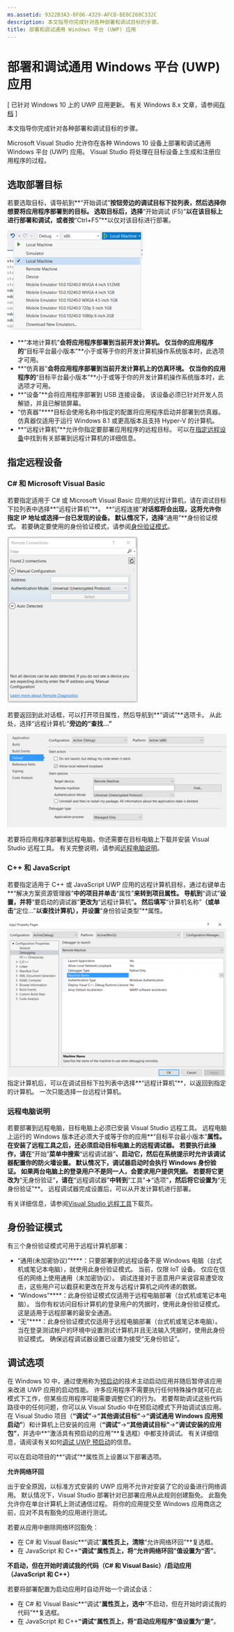 ```yaml
---
ms.assetid: 9322B3A3-8F06-4329-AFCB-BE0C260C332C
description: 本文指导你完成针对各种部署和调试目标的步骤。
title: 部署和调试通用 Windows 平台 (UWP) 应用
---
```


# 部署和调试通用 Windows 平台 (UWP) 应用

\[ 已针对 Windows 10 上的 UWP 应用更新。 有关 Windows 8.x 文章，请参阅[存档](http://go.microsoft.com/fwlink/p/?linkid=619132) \]

本文指导你完成针对各种部署和调试目标的步骤。

Microsoft Visual Studio 允许你在各种 Windows 10 设备上部署和调试通用 Windows 平台 (UWP) 应用。 Visual Studio 将处理在目标设备上生成和注册应用程序的过程。

## 选取部署目标

若要选取目标，请导航到**“开始调试”**按钮旁边的调试目标下拉列表，然后选择你想要将应用程序部署到的目标。 选取目标后，选择**“开始调试 (F5)”**以在该目标上进行部署和调试，或者按**“Ctrl+F5”**以仅对该目标进行部署。

![](images/debug-device-target-list.png)

-   **“本地计算机”**会将应用程序部署到当前开发计算机。 仅当你的应用程序的**“目标平台最小版本”**小于或等于你的开发计算机操作系统版本时，此选项才可用。
-   **“仿真器”**会将应用程序部署到当前开发计算机上的仿真环境。 仅当你的应用程序的**“目标平台最小版本”**小于或等于你的开发计算机操作系统版本时，此选项才可用。
-   **“设备”**会将应用程序部署到 USB 连接设备。 该设备必须已针对开发人员解锁，并且已解锁屏幕。
-   “仿真器”****目标会使用名称中指定的配置将应用程序启动并部署到仿真器。 仿真器仅适用于运行 Windows 8.1 或更高版本且支持 Hyper-V 的计算机。
-   **“远程计算机”**允许你指定要部署应用程序的远程目标。 可以在[指定远程设备](#specifying-a-remote-device)中找到有关部署到远程计算机的详细信息。

## 指定远程设备

### C# 和 Microsoft Visual Basic

若要指定适用于 C# 或 Microsoft Visual Basic 应用的远程计算机，请在调试目标下拉列表中选择**“远程计算机”**。 **“远程连接”**对话框将会出现，这将允许你指定 IP 地址或选择一台已发现的设备。 默认情况下，选择**“通用”**身份验证模式。 若要确定要使用的身份验证模式，请参阅[身份验证模式](#authentication-modes)。

![](images/debug-remote-connections.png)

若要返回到此对话框，可以打开项目属性，然后导航到**“调试”**选项卡。 从此处，选择“远程计算机:”****旁边的“查找...”****

![](images/debug-remote-machine-config.png)

若要将应用程序部署到远程电脑，你还需要在目标电脑上下载并安装 Visual Studio 远程工具。 有关完整说明，请参阅[远程电脑说明](#remote-pc-instructions)。

### C++ 和 JavaScript

若要指定适用于 C++ 或 JavaScript UWP 应用的远程计算机目标，通过右键单击**“解决方案资源管理器”**中的项目并单击**“属性”**来转到项目属性。 导航到**“调试”**设置，并将**“要启动的调试器”**更改为**“远程计算机”**。 然后填写**“计算机名称”**（或单击**“定位...”**以查找计算机），并设置**“身份验证类型”**属性。

![](images/debug-property-pages.png)
指定计算机后，可以在调试目标下拉列表中选择**“远程计算机”**，以返回到指定的计算机。 一次只能选择一台远程计算机。

### 远程电脑说明

若要部署到远程电脑，目标电脑上必须已安装 Visual Studio 远程工具。 远程电脑上运行的 Windows 版本还必须大于或等于你的应用**“目标平台最小版本”**属性。 在安装了远程工具之后，还必须启动目标电脑上的远程调试器。 若要执行此操作，请在**“开始”**菜单中搜索**“远程调试器”**、启动它，然后在系统提示时允许该调试器配置你的防火墙设置。 默认情况下，调试器启动时会执行 Windows 身份验证。 如果两台电脑上的登录用户不是同一人，会要求用户提供凭据。 若要将它更改为**“无身份验证”**，请在**“远程调试器”**中转到**“工具”**->**“选项”**，然后将它设置为**“无身份验证”**。 远程调试器完成设置后，可以从开发计算机进行部署。

有关详细信息，请参阅[Visual Studio 远程工具]( http://go.microsoft.com/fwlink/?LinkId=717039)下载页。

## 身份验证模式

有三个身份验证模式可用于远程计算机部署：

- “通用(未加密协议)”****：只要部署到的远程设备不是 Windows 电脑（台式机或笔记本电脑），就使用此身份验证模式。 当前，仅限 IoT 设备。 仅应在信任的网络上使用通用（未加密协议）。 调试连接对于恶意用户来说容易遭受攻击，这些用户可以截获和更改在开发与远程计算机之间传递的数据。
- “Windows”****：此身份验证模式仅适用于远程电脑部署（台式机或笔记本电脑）。 当你有权访问目标计算机的登录用户的凭据时，使用此身份验证模式。 这是适用于远程部署的最安全通道。
- “无”****：此身份验证模式仅适用于远程电脑部署（台式机或笔记本电脑）。 当在登录测试帐户的环境中设置测试计算机并且无法输入凭据时，使用此身份验证模式。 确保远程调试器设置已设置为接受“无身份验证”。

## 调试选项

在 Windows 10 中，通过使用称为[预启动](https://msdn.microsoft.com/library/windows/apps/Mt593297)的技术主动启动应用并随后暂停该应用来改进 UWP 应用的启动性能。 许多应用程序不需要执行任何特殊操作就可在此模式下工作，但某些应用程序可能需要调整它们的行为。 若要帮助调试这些代码路径中的任何问题，你可以从 Visual Studio 中在预启动模式下开始调试该应用。 在 Visual Studio 项目（**“调试”**->**“其他调试目标”**->**“调试通用 Windows 应用预启动”**）和计算机上已安装的应用（**“调试”**->**“其他调试目标”**->**”调试安装的应用包”**，并选中**“激活具有预启动的应用”**复选框）中都支持调试。 有关详细信息，请阅读有关如何[调试 UWP 预启动]( http://go.microsoft.com/fwlink/?LinkId=717245)的信息。

可以在启动项目的**“调试”**属性页上设置以下部署选项。

**允许网络环回**

出于安全原因，以标准方式安装的 UWP 应用不允许对安装了它的设备进行网络调用。 默认情况下，Visual Studio 部署针对已部署应用从此规则创建豁免。 此豁免允许你在单台计算机上测试通信过程。 将你的应用提交至 Windows 应用商店之前，应对不具有豁免的应用进行测试。

若要从应用中删除网络环回豁免：

-   在 C# 和 Visual Basic**“调试”**属性页上，清除**“允许网络环回”**复选框。
-   在 JavaScript 和 C++**“调试”**属性页上，将**“允许网络环回”**值设置为**“否”**。

**不启动，但在开始时调试我的代码（C# 和 Visual Basic）/启动应用（JavaScript 和 C++）**

若要将部署配置为启动应用时自动开始一个调试会话：

-   在 C# 和 Visual Basic**“调试”**属性页上，选中**“不启动，但在开始时调试我的代码”**复选框。
-   在 JavaScript 和 C++**“调试”**属性页上，将**“启动应用程序”**值设置为**“是”**。




<!--HONumber=Mar16_HO1-->


